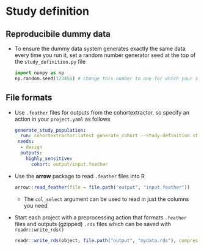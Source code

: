 # Study definition



## Reproducibile dummy data

- To ensure the dummy data system generates exactly the same data every time you run it, set a random number generator seed at the top of the `study_definition.py` file

    ``` python
    import numpy as np
    np.random.seed(123456) # change this number to one for which your scripts successfully run on the dummy data
    ```

## File formats

- Use `.feather` files for outputs from the cohortextractor, so specify an action in your `project.yaml` as follows

    ``` yaml
    generate_study_population:
      run: cohortextractor:latest generate_cohort --study-definition study_definition --output-format feather
     needs: 
      - design
      outputs:
        highly_sensitive:
          cohort: output/input.feather
    ```  
- Use the **arrow** package to read `.feather` files into R 
  
    ``` r
    arrow::read_feather(file = file.path("output", "input.feather"))
    ```  
  - The `col_select` argument can be used to read in just the columns you need   

- Start each project with a preprocessing action that formats `.feather` files and outputs (gzipped) `.rds` files which can be saved with `readr::write_rds()`
  
    ``` r
    readr::write_rds(object, file.path("output", "mydata.rds"), compress = "gz")
    ```  
